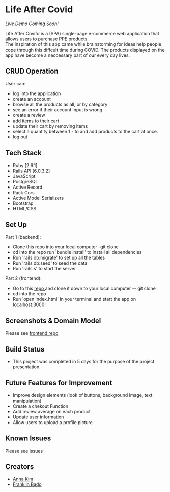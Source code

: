 # Life After Covid
*Live Demo Coming Soon!*

Life After Covifd is a (SPA) single-page e-commerce web application that allows users to purchase PPE products. <br>
The inspiration of this app came while brainstorming for ideas help people cope through this diffcult time during COVID. The products displayed on the app have become a neccessary part of our every day lives.

## CRUD Operation
 User can:
  * log into the application
  * create an account
  * browse all the products as all, or by category
  * see an error if their account input is wrong
  * create a review
  * add items to their cart 
  * update their cart by removing items 
  * select a quantity between 1 - to and add products to the cart at once.
  * log out 
  
## Tech Stack
   * Ruby [2.6.1]
   * Rails API [6.0.3.2]
   * JavaScript
   * PostgreSQL
   * Active Record
   * Rack Cors
   * Active Model Serializers
   * Bootstrap
   * HTML/CSS

## Set Up
 Part 1 (backend):
 * Clone this repo into your local computer -git clone
 * cd into the repo run 'bundle install' to install all dependencies
 * Run 'rails db:migrate' to set up all the tables
 * Run 'rails db:seed' to seed the data
 * Run 'rails s' to start the server
 
 Part 2 (frontend):
 * Go to this <a href = "https://github.com/iannakim/Life-After-Covid-frontend"> repo </a> and clone it down to your local computer -- git clone
 * cd into the repo
 * Run 'open index.html' in your terminal and start the app on localhost:3000!

## Screenshots & Domain Model
Please see <a href = "https://github.com/iannakim/Life-After-Covid-frontend/blob/master/README.md">  frontend repo </a> 
 
## Build Status
* This project was completed in 5 days for the purpose of the project presentation.

## Future Features for Improvement
   * Improve design elements (look of buttons, background image, text manipulation)
   * Create a chekout Function
   * Add review average on each product
   * Update user information
   * Allow users to upload a profile picture
   
## Known Issues
Please see issues
 
## Creators
 * [Anna Kim](https://github.com/iannakim)
 * [Franklin Bado](https://github.com/fbado66)
